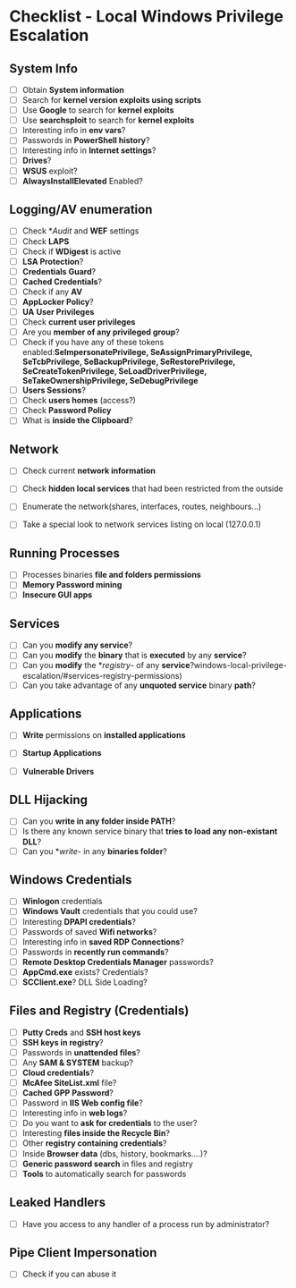 # Checklist - Local Windows Privilege Escalation

## System Info

- [ ] Obtain **System information**
- [ ] Search for **kernel version exploits using scripts**
- [ ] Use **Google** to search for **kernel exploits**
- [ ] Use **searchsploit** to search for **kernel exploits**
- [ ] Interesting info in **env vars**?
- [ ] Passwords in **PowerShell history**?
- [ ] Interesting info in **Internet settings**?
- [ ] **Drives**?
- [ ] **WSUS** exploit?
- [ ] **AlwaysInstallElevated** Enabled?

## Logging/AV enumeration

- [ ] Check **Audit* and **WEF** settings
- [ ] Check **LAPS**
- [ ] Check if **WDigest** is active
- [ ] **LSA Protection**?
- [ ] **Credentials Guard**?
- [ ] **Cached Credentials**?
- [ ] Check if any **AV**
- [ ] **AppLocker Policy**?
- [ ] **UA** **User Privileges**
- [ ] Check **current user privileges**
- [ ] Are you **member of any privileged group**?
- [ ] Check if you have any of these tokens enabled:**SeImpersonatePrivilege, SeAssignPrimaryPrivilege, SeTcbPrivilege, SeBackupPrivilege, SeRestorePrivilege, SeCreateTokenPrivilege, SeLoadDriverPrivilege, SeTakeOwnershipPrivilege, SeDebugPrivilege**
- [ ] **Users Sessions**?
- [ ] Check **users homes** (access?)
- [ ] Check **Password Policy**
- [ ] What is **inside the Clipboard**?

## Network

- [ ] Check current **network information**
- [ ] Check **hidden local services** that had been restricted from the outside
- [ ] Enumerate the network(shares, interfaces, routes, neighbours...)
- [ ] Take a special look to network services listing on local (127.0.0.1)



## Running Processes

- [ ] Processes binaries **file and folders permissions**
- [ ] **Memory Password mining**
- [ ] **Insecure GUI apps**

## Services

- [ ] Can you **modify any service**?
- [ ] Can you **modify** the **binary** that is **executed** by any **service**?
- [ ] Can you **modify** the **registry*- of any **service**?windows-local-privilege-escalation/#services-registry-permissions)
- [ ] Can you take advantage of any **unquoted service** binary **path**?

## Applications

- [ ] **Write** permissions on **installed applications**
- [ ] **Startup Applications**
- [ ] **Vulnerable Drivers**


## DLL Hijacking
- [ ] Can you **write in any folder inside PATH**?
- [ ] Is there any known service binary that **tries to load any non-existant DLL**?
- [ ] Can you **write*- in any **binaries folder**?

## Windows Credentials

- [ ] **Winlogon** credentials
- [ ] **Windows Vault** credentials that you could use?
- [ ] Interesting **DPAPI credentials**?
- [ ] Passwords of saved **Wifi networks**?
- [ ] Interesting info in **saved RDP Connections**?
- [ ] Passwords in **recently run commands**?
- [ ] **Remote Desktop Credentials Manager** passwords?
- [ ] **AppCmd.exe** exists? Credentials?
- [ ] **SCClient.exe**? DLL Side Loading?

## Files and Registry (Credentials)

- [ ] **Putty Creds** and **SSH host keys**
- [ ] **SSH keys in registry**?
- [ ] Passwords in **unattended files**?
- [ ] Any **SAM & SYSTEM** backup?
- [ ] **Cloud credentials**?
- [ ] **McAfee SiteList.xml** file?
- [ ] **Cached GPP Password**?
- [ ] Password in **IIS Web config file**?
- [ ] Interesting info in **web logs**?
- [ ] Do you want to **ask for credentials** to the user?
- [ ] Interesting **files inside the Recycle Bin**?
- [ ] Other **registry containing credentials**?
- [ ] Inside **Browser data** (dbs, history, bookmarks....)?
- [ ] **Generic password search** in files and registry
- [ ] **Tools** to automatically search for passwords

## Leaked Handlers

- [ ] Have you access to any handler of a process run by administrator?

## Pipe Client Impersonation

- [ ] Check if you can abuse it

